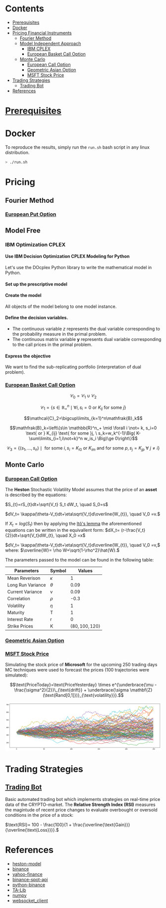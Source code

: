 
# Contents
- [Prerequisites](#prerequisites)
- [Docker](#docker)
- [Pricing Financial Instruments](#pricing)
    - [Fourier Method](#fourier-method)
    - [Model Independent Approach](#model-free)
        - [IBM CPLEX](#ibm-optimization-cplex)
        - [European Basket Call Option](#european-basket-call-option) 
    - [Monte Carlo](#monte-carlo)
        - [European Call Option](#european-call-option)
        - [Geometric Asian Option](#geometric-asian-option)
        - [MSFT Stock Price](#msft-stock-price)
- [Trading Strategies](#trading-strategies)
    - [Trading Bot](#trading-bot)
- [References](#references)

# [Prerequisites](./docker/requirements.txt)

# Docker

To reproduce the results, simply run the `run.sh` bash script in any linux distribution.

```bash
> ./run.sh
```

# Pricing

## Fourier Method

### [European Put Option](./pynbs/Pricing/FourierMethod/EuropeanPutOption.ipynb) 

## Model Free

### IBM Optimization CPLEX

#### Use IBM Decision Optimization CPLEX Modeling for Python

Let's use the DOcplex Python library to write the mathematical model in Python.

#### Set up the prescriptive model

#### Create the model

All objects of the model belong to one model instance.

#### Define the decision variables.
- The continuous variable *z* represents the dual variable corresponding to the probability measure in the primal problem.
- The continuous matrix variable **y** represents dual variable corresponding to the call prices in the primal problem.

#### Express the objective

We want to find the sub-replicating portfolio (interpretation of dual problem).

### [European Basket Call Option](./pynbs/Pricing/ModelFree/EuropeanBasketOption.ipynb)

```math
\mathcal{C}_0=\mathcal{C}_1\cup \mathcal{C}_2
```
```math
\mathcal{C}_1=\left \{s\in \mathbb{R}^n_+ \mid \forall i, s_i=0 \text{ or } K_{ij} \text{ for some }j\right\}
```
```math
\mathcal{C}_2=\bigcup\limits_{k=1}^n\mathfrak{B}_k
```
```math
\mathfrak{B}_k=\left\{s\in \mathbb{R}^n_+ \mid \forall i \not= k, s_i=0 \text{ or } K_{ij} \text{ for some }j, \ s_k=w_k^{-1}\Big( K- \sum\limits_{i=1,i\not=k}^n w_is_i \Big)\ge 0\right\}
```
```math
\mathcal{C}_3=\left \{(s_1,\dots,s_n) \mid \text{ for some } i, s_i=K_{i0} \text{ or } K_{im} \text{ and for some }p, s_j=K_{jp} \ \forall \ j\not=i\right\}
```

## Monte Carlo

### [European Call Option](./pynbs/Pricing/MonteCarlo/EuropeanCallOption.ipynb)

The **Heston** Stochastic Volatility Model assumes that the price of an **asset** is described by the equations:

$S_{t}=rS_{t}dt+\sqrt{V_t} S_t dW_t, \quad S_0=s$

$dV_t= \kappa(\theta-V_t)dt+\eta\sqrt{V_t}d\overline{W_{t}}, \quad V_0 =v.$

If $X_t=log(S_t)$
then by applying the <a href="https://en.wikipedia.org/wiki/It%C3%B4%27s_lemma#Mathematical_formulation_of_It%C3%B4's_lemma">Itô's lemma</a>
the aforementioned equations can be written in the equivallent form:
$dX_t= (r-\frac{V_t}{2})dt+\sqrt{V_t}dW_{t}, \quad X_0 =x$

$dV_t= \kappa(\theta-V_t)dt+\eta\sqrt{V_t}d\overline{W_{t}}, \quad V_0 =v,$
where:
$\overline{W}= \rho W+\sqrt{1-\rho^2}\hat{W}.$

The parameters passed to the model can be found in the following table:

| Parameters | Symbol | Values |
| --- | --- | --- |
| Mean Reverison | $\kappa$ | 1   |
| Long Run Variance | $\theta$ | 0.09 |
| Current Variance | v   | 0.09 |
| Correlation | $\rho$ | \-0.3 |
| Volatility | $\eta$ | 1   |
| Maturity | T   | 1   |
| Interest Rate | r   | 0   |
| Strike Prices | K   | $\{80,100,120\}$ |

### [Geometric Asian Option](./pynbs/Pricing/MonteCarlo/GeometricAsianOption.ipynb)

### [MSFT Stock Price](./pynbs/Pricing/MonteCarlo/StockPriceMSFT.ipynb)

Simulating the stock price of **Microsoft** for the upcoming 250 trading days MC techniques were used to forecast the prices (100 trajectories were simulated):

$$\text{PriceToday}=\text{PriceYesterday} \times e^{\underbrace{\mu -\frac{\sigma^2}{2}}\_{\text{drift}} + \underbrace{\sigma \mathbf{Z}(\text{Rand[0,1]})}_{\text{volatility}}}.$$ 

![MSFT Stock Price Forecast](/images/StockPriceTrajectoriesMSFT.png)

# Trading Strategies

## [Trading Bot](./pynbs/Trading/bot.py) 

Basic automated trading bot which implements strategies on real-time price data of the CRYPTO-market. The **Relative Strength Index (RSI)** measures the magintude of recent price changes to evaluate overbought or oversold conditions in the price of a stock:

$\text{RSI}= 100 - \frac{100}{1 + \frac{\overline{\text{Gain}}}{\overline{\text{Loss}}}}.$

# References
- [heston-model](https://www.investopedia.com/terms/h/heston-model.asp)
- [binance](https://www.binance.com)
- [yahoo-finance](https://finance.yahoo.com/)
- [binance-spot-api](https://github.com/binance/binance-spot-api-docs)
- [python-binance](https://github.com/sammchardy/python-binance) 
- [TA-Lib](https://mrjbq7.github.io/ta-lib/) 
- [numpy](https://numpy.org/) 
- [websocket_client](https://pypi.org/project/websocket-client/)
